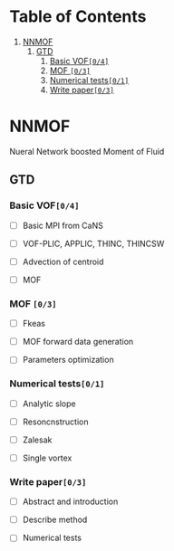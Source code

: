 
# Table of Contents

1.  [NNMOF](#org28da8a0)
    1.  [GTD](#org1240a7b)
        1.  [Basic VOF<code>[0/4]</code>](#orgdc2084b)
        2.  [MOF <code>[0/3]</code>](#orgfb50e5b)
        3.  [Numerical tests<code>[0/1]</code>](#org2ee10ab)
        4.  [Write paper<code>[0/3]</code>](#org7a79a60)


<a id="org28da8a0"></a>

# NNMOF

Nueral Network boosted Moment of Fluid


<a id="org1240a7b"></a>

## GTD


<a id="orgdc2084b"></a>

### Basic VOF<code>[0/4]</code>

-   [ ] Basic MPI from CaNS
-   [ ] VOF-PLIC, APPLIC, THINC, THINCSW
-   [ ] Advection of centroid
-   [ ] MOF


<a id="orgfb50e5b"></a>

### MOF <code>[0/3]</code>

-   [ ] Fkeas
-   [ ] MOF forward data generation
-   [ ] Parameters optimization


<a id="org2ee10ab"></a>

### Numerical tests<code>[0/1]</code>

-   [ ] Analytic slope
-   [ ] Resoncnstruction
-   [ ] Zalesak
-   [ ] Single vortex


<a id="org7a79a60"></a>

### Write paper<code>[0/3]</code>

-   [ ] Abstract and introduction
-   [ ] Describe method
-   [ ] Numerical tests


